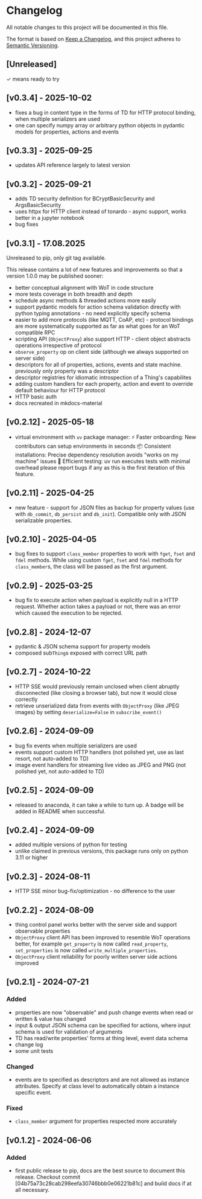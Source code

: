 # Changelog

All notable changes to this project will be documented in this file.

The format is based on [Keep a Changelog](https://keepachangelog.com/en/1.0.0/), and this project adheres to [Semantic Versioning](https://semver.org/spec/v2.0.0.html).

## [Unreleased]

✓ means ready to try

## [v0.3.4] - 2025-10-02

- fixes a bug in content type in the forms of TD for HTTP protocol binding, when multiple serializers are used
- one can specify numpy array or arbitrary python objects in pydantic models for properties, actions and events

## [v0.3.3] - 2025-09-25

- updates API reference largely to latest version

## [v0.3.2] - 2025-09-21

- adds TD security definition for BCryptBasicSecurity and ArgsBasicSecurity
- uses httpx for HTTP client instead of tonardo - async support, works better in a jupyter notebook
- bug fixes

## [v0.3.1] - 17.08.2025

Unreleased to pip, only git tag available.

This release contains a lot of new features and improvements so that a version 1.0.0 may be published sooner:

- better conceptual alignment with WoT in code structure
- more tests coverage in both breadth and depth
- schedule async methods & threaded actions more easily
- support pydantic models for action schema validation directly with python typing annotations - no need explicitly specify schema
- easier to add more protocols (like MQTT, CoAP, etc) - protocol bindings are more systematically supported as far as what goes for an WoT compatible RPC
- scripting API (`ObjectProxy`) also support HTTP - client object abstracts operations irrespective of protocol
- `observe_property` op on client side (although we always supported on server side)
- descriptors for all of properties, actions, events and state machine. previously only property was a descriptor
- descriptor registries for idiomatic introspection of a Thing's capabilites
- adding custom handlers for each property, action and event to override default behaviour for HTTP protocol
- HTTP basic auth
- docs recreated in mkdocs-material

## [v0.2.12] - 2025-05-18

- virtual environment with `uv` package manager:
  ⚡ Faster onboarding: New contributors can setup environments in seconds
  📦 Consistent installations: Precise dependency resolution avoids "works on my machine" issues
  🧪 Efficient testing: uv run executes tests with minimal overhead
  please report bugs if any as this is the first iteration of this feature.

## [v0.2.11] - 2025-04-25

- new feature - support for JSON files as backup for property values (use with `db_commit`, `db_persist` and `db_init`). Compatible only with JSON serializable properties.

## [v0.2.10] - 2025-04-05

- bug fixes to support `class_member` properties to work with `fget`, `fset` and `fdel` methods. While using custom `fget`, `fset` and `fdel` methods for `class_member`s,
  the class will be passed as the first argument.

## [v0.2.9] - 2025-03-25

- bug fix to execute action when payload is explicitly null in a HTTP request. Whether action takes a payload or not, there was an error which caused the execution to be rejected.

## [v0.2.8] - 2024-12-07

- pydantic & JSON schema support for property models
- composed sub`Thing`s exposed with correct URL path

## [v0.2.7] - 2024-10-22

- HTTP SSE would previously remain unclosed when client abruptly disconnected (like closing a browser tab), but now it would close correctly
- retrieve unserialized data from events with `ObjectProxy` (like JPEG images) by setting `deserialize=False` in `subscribe_event()`

## [v0.2.6] - 2024-09-09

- bug fix events when multiple serializers are used
- events support custom HTTP handlers (not polished yet, use as last resort, not auto-added to TD)
- image event handlers for streaming live video as JPEG and PNG (not polished yet, not auto-added to TD)

## [v0.2.5] - 2024-09-09

- released to anaconda, it can take a while to turn up. A badge will be added in README when successful.

## [v0.2.4] - 2024-09-09

- added multiple versions of python for testing
- unlike claimed in previous versions, this package runs only on python 3.11 or higher

## [v0.2.3] - 2024-08-11

- HTTP SSE minor bug-fix/optimization - no difference to the user

## [v0.2.2] - 2024-08-09

- thing control panel works better with the server side and support observable properties
- `ObjectProxy` client API has been improved to resemble WoT operations better, for example `get_property` is now
  called `read_property`, `set_properties` is now called `write_multiple_properties`.
- `ObjectProxy` client reliability for poorly written server side actions improved

## [v0.2.1] - 2024-07-21

### Added

- properties are now "observable" and push change events when read or written & value has changed
- input & output JSON schema can be specified for actions, where input schema is used for validation of arguments
- TD has read/write properties' forms at thing level, event data schema
- change log
- some unit tests

### Changed

- events are to specified as descriptors and are not allowed as instance attributes. Specify at class level to
  automatically obtain a instance specific event.

### Fixed

- `class_member` argument for properties respected more accurately

## [v0.1.2] - 2024-06-06

### Added

- first public release to pip, docs are the best source to document this release. Checkout commit
  [04b75a73c28cab298eefa30746bbb0e06221b81c] and build docs if at all necessary.
